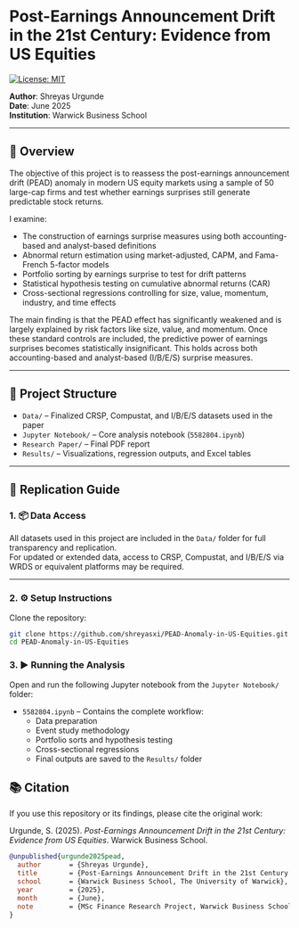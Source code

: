 # Post-Earnings Announcement Drift in the 21st Century: Evidence from US Equities

[![License: MIT](https://img.shields.io/badge/License-MIT-yellow.svg)](https://opensource.org/licenses/MIT)

**Author**: Shreyas Urgunde  
**Date**: June 2025  
**Institution**: Warwick Business School  

---

## 📌 Overview

The objective of this project is to reassess the post-earnings announcement drift (PEAD) anomaly in modern US equity markets using a sample of 50 large-cap firms and test whether earnings surprises still generate predictable stock returns.

I examine: 

- The construction of earnings surprise measures using both accounting-based and analyst-based definitions  
- Abnormal return estimation using market-adjusted, CAPM, and Fama-French 5-factor models  
- Portfolio sorting by earnings surprise to test for drift patterns  
- Statistical hypothesis testing on cumulative abnormal returns (CAR)  
- Cross-sectional regressions controlling for size, value, momentum, industry, and time effects  

The main finding is that the PEAD effect has significantly weakened and is largely explained by risk factors like size, value, and momentum. Once these standard controls are included, the predictive power of earnings surprises becomes statistically insignificant. This holds across both accounting-based and analyst-based (I/B/E/S) surprise measures.

---

## 📁 Project Structure

- `Data/` – Finalized CRSP, Compustat, and I/B/E/S datasets used in the paper  
- `Jupyter Notebook/` – Core analysis notebook (`5582804.ipynb`)  
- `Research Paper/` – Final PDF report  
- `Results/` – Visualizations, regression outputs, and Excel tables  

---

## 🔧 Replication Guide

### 1. 📦 Data Access

All datasets used in this project are included in the `Data/` folder for full transparency and replication.  
For updated or extended data, access to CRSP, Compustat, and I/B/E/S via WRDS or equivalent platforms may be required.

---

### 2. ⚙️ Setup Instructions

Clone the repository:

```bash
git clone https://github.com/shreyasxi/PEAD-Anomaly-in-US-Equities.git
cd PEAD-Anomaly-in-US-Equities
```

### 3. ▶️ Running the Analysis

Open and run the following Jupyter notebook from the `Jupyter Notebook/` folder:

- `5582804.ipynb` – Contains the complete workflow:
  - Data preparation  
  - Event study methodology  
  - Portfolio sorts and hypothesis testing  
  - Cross-sectional regressions  
  - Final outputs are saved to the `Results/` folder

## 📚 Citation

If you use this repository or its findings, please cite the original work:

Urgunde, S. (2025). *Post-Earnings Announcement Drift in the 21st Century: Evidence from US Equities*. Warwick Business School.

```bibtex
@unpublished{urgunde2025pead,
  author       = {Shreyas Urgunde},
  title        = {Post-Earnings Announcement Drift in the 21st Century: Evidence from US Equities},
  school       = {Warwick Business School, The University of Warwick},
  year         = {2025},
  month        = {June},
  note         = {MSc Finance Research Project, Warwick Business School}
}
```

